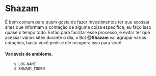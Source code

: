 Shazam
=======

É bem comum para quem gosta de fazer investimentos ter que acessar sites que informam a contação de alguma coisa específica, eu faço isso quase o tempo todo. Então para facilitar esse processo, e evitar ter que acessar
vários sites durante o dia, o Bot **@Shazam** vai agrupar várias cotações, basta você pedir e ele recupera isso para você.


#### Variáveis de ambiente.
```bash
    $ LOG-NAME
    $ SHAZAM_TOKEN
```
